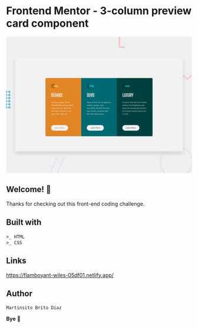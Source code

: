 # Frontend Mentor - 3-column preview card component

![Design preview for the 3-column preview card component coding challenge](./design/desktop-preview.jpg)

## Welcome! 👋

Thanks for checking out this front-end coding challenge.

## Built with

    >_ HTML
    >_ CSS

## Links

https://flamboyant-wiles-05df01.netlify.app/

## Author

    Martinsito Brito Diaz

**Bye** 🚀
